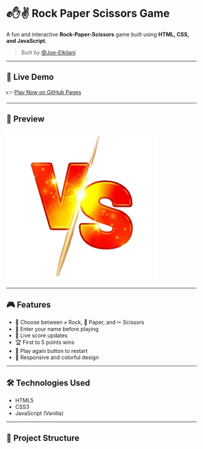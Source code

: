 # ✊✋✌ Rock Paper Scissors Game

A fun and interactive **Rock-Paper-Scissors** game built using **HTML, CSS, and JavaScript**.

> Built by [@Joe-Elkilani](https://github.com/Joe-Elkilani)

---

## 🔗 Live Demo

👉 [Play Now on GitHub Pages](https://joe-elkilani.github.io/Rock-Paper-Scissors/)

---

## 📸 Preview

<img src="public/imgs/vs.png" alt="Game Preview" width="400"/>

---

## 🎮 Features

- 🎯 Choose between ✊ Rock, 📃 Paper, and ✂ Scissors
- 👤 Enter your name before playing
- 🔢 Live score updates
- 🏆 First to 5 points wins
- 🔁 Play again button to restart
- 🎨 Responsive and colorful design

---

## 🛠️ Technologies Used

- HTML5
- CSS3
- JavaScript (Vanilla)

---

## 📁 Project Structure


